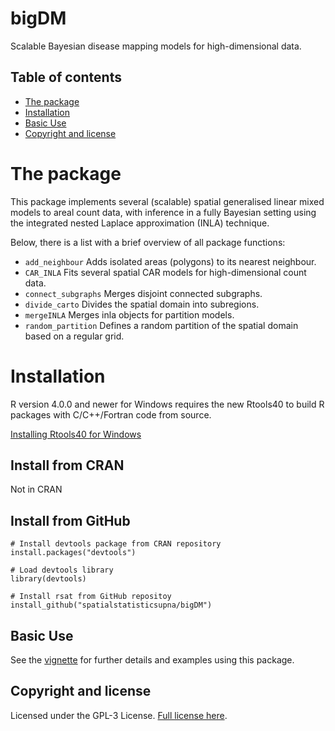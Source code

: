 # bigDM
Scalable Bayesian disease mapping models for high-dimensional data.

## Table of contents

- [The package](#the-package)
- [Installation](#installation)
- [Basic Use](#basic-use)
- [Copyright and license](#copyright-and-license)


# The package
This package implements several (scalable) spatial generalised linear mixed models to areal count
data, with inference in a fully Bayesian setting using the integrated nested Laplace approximation
(INLA) technique.

Below, there is a list with a brief overview of all package functions:

* ```add_neighbour``` Adds isolated areas (polygons) to its nearest neighbour.
* ```CAR_INLA``` Fits several spatial CAR models for high-dimensional count data.
* ```connect_subgraphs``` Merges disjoint connected subgraphs.
* ```divide_carto``` Divides the spatial domain into subregions.
* ```mergeINLA``` Merges inla objects for partition models.
* ```random_partition``` Defines a random partition of the spatial domain based on a regular grid.


# Installation

R version 4.0.0 and newer for Windows requires the new Rtools40 to build R packages with C/C++/Fortran code from source.

[Installing Rtools40 for Windows](https://cran.r-project.org/bin/windows/Rtools/)

## Install from CRAN
Not in CRAN

## Install from GitHub
```
# Install devtools package from CRAN repository
install.packages("devtools")

# Load devtools library
library(devtools)

# Install rsat from GitHub repositoy
install_github("spatialstatisticsupna/bigDM")
```

## Basic Use
See the [vignette](doc/bigDM.pdf) for further details and examples using this package.


## Copyright and license
Licensed under the GPL-3 License. [Full license here](/LICENSE.md).

